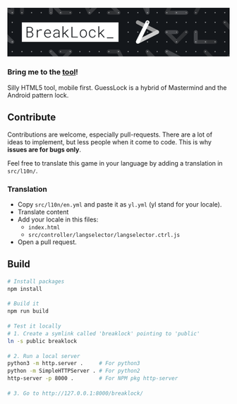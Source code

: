 ![GuessLock](assets/banner.png)

### Bring me to the **[tool](https://66ton99.github.io/guesslock/)**!

Silly HTML5 tool, mobile first.
GuessLock is a hybrid of Mastermind and the Android pattern lock.

## Contribute

Contributions are welcome, especially pull-requests. There are a lot of ideas to implement, but less people when it come to code. This is why **issues are for bugs only**.

Feel free to translate this game in your language by adding a translation in `src/l10n/`.

### Translation

- Copy `src/l10n/en.yml` and paste it as `yl.yml` (yl stand for your locale).
- Translate content
- Add your locale in this files:
  - `index.html`
  - `src/controller/langselector/langselector.ctrl.js`
- Open a pull request.

## Build

```bash
# Install packages
npm install

# Build it
npm run build

# Test it locally
# 1. Create a symlink called 'breaklock' pointing to 'public'
ln -s public breaklock

# 2. Run a local server
python3 -m http.server .     # For python3
python -m SimpleHTTPServer . # For python2
http-server -p 8000 .        # For NPM pkg http-server

# 3. Go to http://127.0.0.1:8000/breaklock/
```
